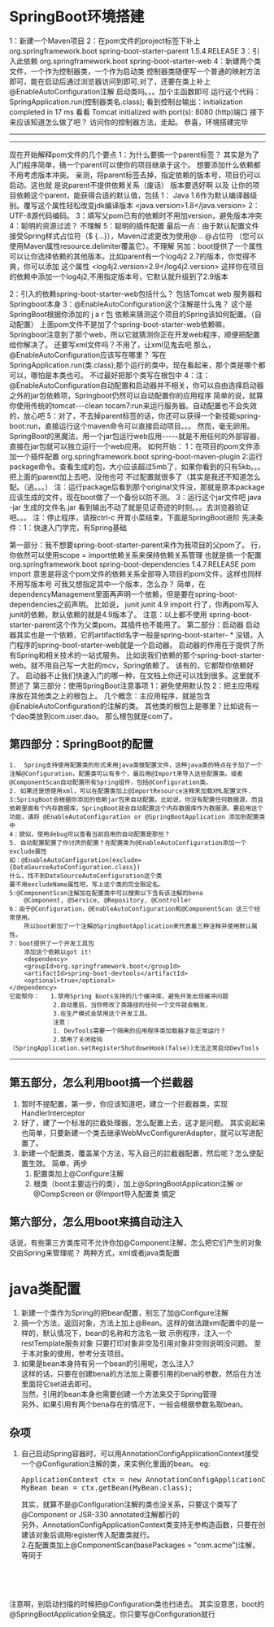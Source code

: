 SpringBoot环境搭建 
===========
1：新建一个Maven项目
2：在pom文件的project标签下补上
		<parent>
			    <groupId>org.springframework.boot</groupId>
			    <artifactId>spring-boot-starter-parent</artifactId>
			    <version>1.5.4.RELEASE</version>
		</parent>
3：引入此依赖
	<dependency>
        <groupId>org.springframework.boot</groupId>
        <artifactId>spring-boot-starter-web</artifactId>
    </dependency>
4：新建两个类文件，一个作为控制器类，一个作为启动类
		控制器类随便写一个普通的映射方法即可，能在启动后通过浏览器访问到即可,对了，还要在类上补上@EnableAutoConfiguration注解
		启动类吗。。。加个主函数即可
		运行这个代码：SpringApplication.run(控制器类名.class);
		看到控制台输出：initialization completed in 17 ms
		看看 Tomcat initialized with port(s): 8080 (http)端口
		接下来应该知道怎么做了吧？
		访问你的控制器方法，走起。
		恭喜，环境搭建完毕
***

***
现在开始解释pom文件的几个要点
1：为什么要搞一个parent标签？
	其实是为了入门程序简单，搞一个parent可以使你的项目继承于这个。
	想要添加什么依赖都不用考虑版本冲突。
	亲测，将parent标签去掉，指定依赖的版本号，项目仍可以启动。这也就       是说parent不提供依赖关系（废话）
	版本要选好啊
	以及
	让你的项目依赖这个parent，能获得合适的默认值，包括
	1：  Java 1.6作为默认编译器级别。覆写这个属性轻松改变jdk编译版本
		<properties>
    		<java.version>1.8</java.version>
		</properties>
    2：  UTF-8源代码编码。
    3：填写父pom已有的依赖时不用加version，避免版本冲突
    4：聪明的资源过滤？   不理解
    5：聪明的插件配置 
    		最后一点：由于默认配置文件接受Spring样式占位符（$ 			{...}），Maven过滤更改为使用@ .. @占位符
    		（您可以使用Maven属性resource.delimiter覆盖它）。不理解
    另加：boot提供了一个属性可以让你选择依赖的其他版本。比如parent有一个log4j2   2.7的版本，你觉得不爽，你可以添加
    这个属性
    	<properties>
   			 <log4j2.version>2.9</log4j2.version>
		</properties>
		这样你在项目的依赖中添加一个log4j2,不用指定版本号，它默认就升级到了2.9版本
    		
    		
    		
2：引入的依赖spring-boot-starter-web包括什么？
		包括Tomcat web 服务器和Springboot本身
3：@EnableAutoConfiguration这个注解是什么鬼？
		这个是SpringBoot根据你添加的 j  a  r  包  依赖来猜测这个项目的Spring该如何配置。（自动配置）
		上面pom文件不是加了个spring-boot-starter-web依赖嘛，Springboot注意到了那个web，所以它就猜测你正在开发web程序，顺便把配置给你解决了。
		还要写xml文件吗？不用了，让xml见鬼去吧
		那么，@EnableAutoConfiguration应该写在哪里？
		写在SpringApplication.run(类.class);那个运行的类中。现在看起来，那个类是哪个都可以，哪怕是本类也可。
		不过最好把那个类写在根包中
4：注：@EnableAutoConfiguration自动配置和启动器并不相关，你可以自由选择启动器之外的jar包依赖项，Springboot仍然可以自动配置你的应用程序
		简单的说，就算你使用传统的tomcat---clean tocam7:run来运行服务器。自动配置也不会失效的，放心吧
5：对了，不去掉parent标签的话，你还可以获得一个新技能spring-boot:run，直接运行这个maven命令可以直接启动项目。。。
		然而，毫无卵用。
SpringBoot的黑魔法，用一个jar包运行web应用-----就是不用任何的外部容器，直接在jar包就可以独立运行一个web应用。
		如何开始：
		1：在项目的pom文件添加一个插件配置
			<build>
    			<plugins>
        				<plugin>
					            <groupId>org.springframework.boot</groupId>
					            <artifactId>spring-boot-maven-plugin</artifactId>
        				</plugin>
    			</plugins>
			</build>
		2:运行package命令。查看生成的包，大小应该超过5mb了，如果你看到的只有5kb。。。把上面的parent加上去吧，没他也可
			不过配置就很多了（其实是我还不知道怎么配。（逃。。。）
			注：运行package后看到那个original文件没，那就是原本package应该生成的文件，现在boot做了一个备份以防不测。
		3：运行这个jar文件吧   java -jar 生成的文件名.jar  看到输出不动了就是见证奇迹的时刻。。。去浏览器验证吧。。。
		注：停止程序，请按ctrl-c
开胃小菜结束，下面是SpringBoot进阶
	先决条件：1：快速入门学完，有Spring基础
	
第一部分：我不想要spring-boot-starter-parent来作为我项目的父pom了。
	行，你依然可以使用scope = import依赖关系来保持依赖关系管理
	也就是搞一个配置
	<dependencyManagement>
     <dependencies>
        <dependency>
            <!-- Import dependency management from Spring Boot -->
            <groupId>org.springframework.boot</groupId>
            <artifactId>spring-boot-dependencies</artifactId>
            <version>1.4.7.RELEASE</version>
            <type>pom</type>
            <scope>import</scope>
        </dependency>
    </dependencies>
	</dependencyManagement>
	意思是将这个pom文件的依赖关系全部导入项目的pom文件，这样也同样不用写版本号
	可我又想指定其中一个版本，怎么办？
	简单，在dependencyManagement里面再声明一个依赖，但是要在spring-boot-dependencies之前声明。
	比如说，
	<dependency>
            <groupId>junit</groupId>
            <artifactId>junit</artifactId>
            <version>4.9</version>
            <scope>import</scope>
     </dependency>
     行了，你再pom写入junit的依赖，默认依赖的就是4.9版本了。
	注意：以上都不使用	spring-boot-starter-parent这个作为父类pom。其插件也不能用了。
第二部分：启动器
	启动器其实也是一个依赖，它的artifactId名字一般是spring-boot-starter- *
	没错，入门程序的spring-boot-starter-web就是一个启动器。
	启动器的作用在于提供了所有Spring和相关技术的一站式服务。
	比如说我们依赖的那个spring-boot-starter-web。就不用自己写一大批的mcv，Spring依赖了。
	该有的，它都帮你依赖好了。
	启动器不止我们快速入门的哪一种，在文档上你还可以找到很多。这里就不赘述了
第三部分：使用SpringBoot注意事项
1：避免使用默认包
2：把主应用程序放在其他类之上的根包上。
	几个概念：主应用程序，就是包含@EnableAutoConfiguration的注解的类。
	其他类的根包上是哪里？比如说有一个dao类放到com.user.dao。
	那么根包就是com了。

第四部分：SpringBoot的配置
----------------------------
	1.  Spring支持使用配置类的形式来用java类做配置文件，这种java类的特点在于加了一个注解@Configuration，配置类可以有多个，最后用@Import来导入这些配置类。或者@ComponentScan自动配置所有Spring组件，包括@Configuration类。
	2. 如果还是想使用xml，可以在配置类加上@ImportResource注释来加载XML配置文件.
	3:SpringBoot会根据你添加的依赖jar包来自动配置。比如说，你没有配置任何数据源，而且依赖里面有个内存数据库，SpringBoot就会自动配置这个内存数据库作为数据源。要启用这个功能，请将 @EnableAutoConfiguration or @SpringBootApplication 添加到配置类中
	4：貌似，使用debug可以查看当前启用的自动配置是那些？
	5. 自动配置配置了你讨厌的配置？在配置类为@EnableAutoConfiguration添加一个exclude属性
	如：@EnableAutoConfiguration(exclude={DataSourceAutoConfiguration.class})
	什么，找不到DataSourceAutoConfiguration这个类
	要不用excludeName属性吧，写上这个类的完全限定名。
	5:@ComponentScan注解加在配置类中可以搜索以下含有该注解的bena
		@Component, @Service, @Repository, @Controller
	6：由于@Configuration，@EnableAutoConfiguration和@ComponentScan 这三个经常使用。
		所以boot新加了一个注解@SpringBootApplication来代表着三种注释并使用默认属性。
	7：boot提供了一个开发工具包
		添加这个依赖以got it!
		<dependency>
        <groupId>org.springframework.boot</groupId>
        <artifactId>spring-boot-devtools</artifactId>
        <optional>true</optional>
    </dependency>
    它能帮你：	1.禁用Spring Boots支持的几个缓冲库，避免开发出现缓冲问题
    			2.自动重启，当你修改了类路径的任何一个文件就会触发，
    			3.在生产模式会禁用这个开发工具。
    			注意： 
    			1. DevTools需要一个隔离的应用程序类加载器才能正常运行？
    			2.禁用了关闭挂钩（SpringApplication.setRegisterShutdownHook(false))无法正常启动DevTools
***
第五部分，怎么利用boot搞一个拦截器
------------------

  1.  暂时不提配置，第一步，你应该知道吧，建立一个拦截器类，实现HandlerInterceptor 
  2.  好了，建了一个标准的拦截处理器，怎么配置上去，这才是问题。
  		其实说起来也简单，只要新建一个类去继承WebMvcConfigurerAdapter，就可以写进配置了。
  3.  新建一个配置类，覆盖某个方法，写入自己的拦截器配置，然后呢？怎么使配置生效。
  		简单，两步
  		1. 配置类加上@Configure注解  		
		2. 根类（boot主要运行的类），加上@SpringBootApplication注解   or   @CompScreen  or  @Import导入配置类
		搞定
		
第六部分，怎么用boot来搞自动注入
---------------------------------------------	
话说，有些第三方类库可不允许你加@Component注解，怎么把它们产生的对象交由Spring来管理呢？
两种方式，xml或者java类配置

java类配置
======
1. 新建一个类作为Spring的把bean配置，别忘了加@Configure注解
2. 搞一个方法，返回对象，方法上加上@Bean。这样的做法跟xml配置中的<bean></bean>是一样的，默认情况下，bean的名称和方法名一致
	示例程序，注入一个restTemplate服务对象
	只要打印对象非空及引用对象非空则说明没问题。
	至于本对象的使用，参考分支项目。
3. 如果是bean本身持有另一个bean的引用呢，怎么注入?  
	这样的话，只要在创建bena的方法加上需要引用的bena的参数，然后在方法里面将它set进去即可。  
	当然，引用的bean本身也需要创建一个方法来交于Spring管理  
	另外，如果引用有两个bena存在的情况下，一般会根据参数名取bean。
	
杂项
---------------------
1.  自己启动Spring容器时，可以用AnnotationConfigApplicationContext接受一个@Configuration注解的类，来实例化里面的bean。
	eg:    
	<pre>
	ApplicationContext ctx = new AnnotationConfigApplicationContext(AppConfig.class);
    MyBean bean = ctx.getBean(MyBean.class);
    </pre>
    其实，就算不是@Configuration注解的类也没关系，只要这个类写了@Component or JSR-330 annotated注解都行的  
    另外，AnnotationConfigApplicationContext类支持无参构造函数，只要在创建该对象后调用register传入配置类就行。  
    2.在配置类加上@ComponentScan(basePackages = "com.acme")注解，等同于  
 <pre>
 	<beans>
    		<context:component-scan base-package="com.acme"/>
	</beans>
</pre>  
注意啊，别启动扫描的时候把@Configuration类也扫进去。
其实没意思，boot的@SpringBootApplication全搞定。你只要写@Configuration就行
    
						
			
	
		
		
	